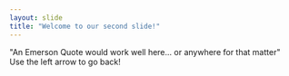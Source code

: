 ```yaml
---
layout: slide
title: "Welcome to our second slide!"
---
```

"An Emerson Quote would work well here... or anywhere for that matter"
Use the left arrow to go back!

